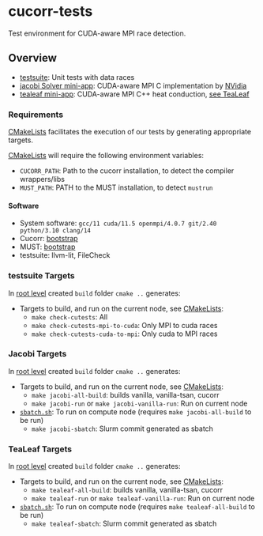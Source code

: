 # cucorr-tests

Test environment for CUDA-aware MPI race detection.

## Overview

- [testsuite](testsuite/): Unit tests with data races
- [jacobi Solver mini-app](jacobi/): CUDA-aware MPI C implementation by [NVidia](https://github.com/NVIDIA-developer-blog/code-samples/tree/master/posts/cuda-aware-mpi-example/src)
- [tealeaf mini-app](tealeaf/): CUDA-aware MPI C++ heat conduction, [see TeaLeaf](https://github.com/UoB-HPC/TeaLeaf)

### Requirements

[CMakeLists](CMakeLists.txt) facilitates the execution of our tests by generating appropriate targets.

[CMakeLists](CMakeLists.txt) will require the following environment variables:
- `CUCORR_PATH`: Path to the cucorr installation, to detect the compiler wrappers/libs
- `MUST_PATH`: PATH to the MUST installation, to detect `mustrun`

#### Software
- System software: `gcc/11 cuda/11.5 openmpi/4.0.7 git/2.40 python/3.10 clang/14`
- Cucorr: [bootstrap](support/cucorr-bootstrap.sh)
- MUST: [bootstrap](support/must-bootstrap.sh)
- testsuite: llvm-lit, FileCheck

### testsuite Targets

In [root level](./) created `build` folder `cmake ..` generates:
- Targets to build, and run on the current node, see [CMakeLists](testsuite/CMakeLists.txt): 
    - `make check-cutests`: All
    - `make check-cutests-mpi-to-cuda`: Only MPI to cuda races
    - `make check-cutests-cuda-to-mpi`: Only cuda to MPI races

### Jacobi Targets

In [root level](./) created `build` folder `cmake ..` generates:
- Targets to build, and run on the current node, see [CMakeLists](jacobi/scripts/CMakeLists.txt): 
    - `make jacobi-all-build`: builds vanilla, vanilla-tsan, cucorr
    - `make jacobi-run` or `make jacobi-vanilla-run`: Run on current node
- [`sbatch.sh`](jacobi/scripts/sbatch.sh.in): To run on compute node (requires `make jacobi-all-build` to be run)
    - `make jacobi-sbatch`: Slurm commit generated as sbatch

### TeaLeaf Targets

In [root level](./) created `build` folder `cmake ..` generates:
- Targets to build, and run on the current node, see [CMakeLists](tealeaf/scripts/CMakeLists.txt): 
    - `make tealeaf-all-build`: builds vanilla, vanilla-tsan, cucorr
    - `make tealeaf-run` or `make tealeaf-vanilla-run`: Run on current node
- [`sbatch.sh`](tealeaf/scripts/sbatch.sh.in): To run on compute node (requires `make tealeaf-all-build` to be run)
    - `make tealeaf-sbatch`: Slurm commit generated as sbatch
